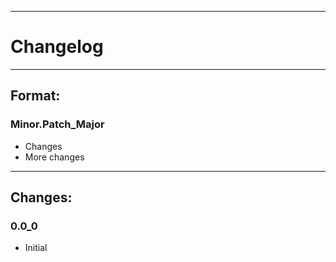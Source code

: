 ---------------------

# Changelog

---------------------

## Format:

### Minor.Patch_Major
* Changes
* More changes

---------------------

## Changes:

### 0.0_0
* Initial